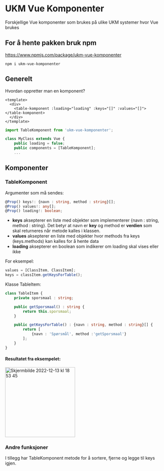# UKM Vue Komponenter

Forskjellige Vue komponenter som brukes på ulike UKM systemer hvor Vue brukes

## For å hente pakken bruk npm
https://www.npmjs.com/package/ukm-vue-komponenter

```nodejs
npm i ukm-vue-komponenter
```

## Generelt
Hvordan oppretter man en komponent?

```vue
<template>
  <div>
    <table-komponent :loading="loading" :keys="[]" :values="[]"></table-komponent>
  </div>
</template>
```

```typescript
import TableKomponent from 'ukm-vue-komponenter';

class MyClass extends Vue {
    public loading = false;
    public components = [TableKomponent];
    ...
```

## Komponenter
### TableKomponent
Argumenter som må sendes:
```typescript
@Prop() keys!: {navn : string, method : string}[];
@Prop() values!: any[];
@Prop() loading!: boolean;
```

- **keys** aksepterer en liste med objekter som implementerer {navn : string, method : string}. Det betyr at navn er **key** og method er **verdien** som skal returneres når metode kalles i klassen.
- **values** aksepterer en liste med objekter hvor methods fra keys (keys.methods) kan kalles for å hente data
- **loading** aksepterer en boolean som indikerer om loading skal vises eller ikke

For eksempel:
```typescript
values = [ClassItem, ClassItem];
keys = classItem.getKeysForTable();
```

Klasse TableItem:
```typescript
class TableItem {
    private sporsmaal : string;

    public getSporsmaal() : string {
        return this.sporsmaal;
    }

    public getKeysForTable() : {navn : string, method : string}[] {
        return [
            {navn : 'Spørsmål', method :'getSporsmaal'}
        ];
    }
}
```
#### Resultatet fra eksempelet:
<img width="227" alt="Skjermbilde 2022-12-13 kl  18 53 45" src="https://user-images.githubusercontent.com/10181004/207408459-ee11bb0b-acea-410a-bdab-e58ee02356df.png">


### Andre funksjoner
I tillegg har TableKomponent metode for å sortere, fjerne og legge til keys igjen.
